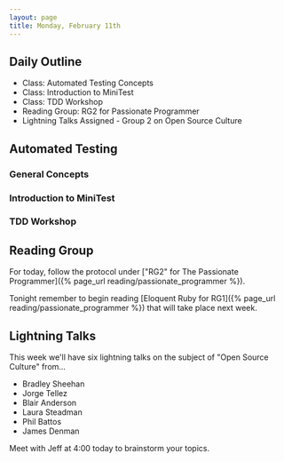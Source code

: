 ```yaml
---
layout: page
title: Monday, February 11th
---
```


## Daily Outline

* Class: Automated Testing Concepts
* Class: Introduction to MiniTest
* Class: TDD Workshop
* Reading Group: RG2 for Passionate Programmer
* Lightning Talks Assigned - Group 2 on Open Source Culture

## Automated Testing

### General Concepts

### Introduction to MiniTest

### TDD Workshop

## Reading Group

For today, follow the protocol under ["RG2" for The Passionate Programmer]({% page_url reading/passionate_programmer %}).

Tonight remember to begin reading [Eloquent Ruby for RG1]({% page_url reading/passionate_programmer %}) that will take place next week.

## Lightning Talks

This week we'll have six lightning talks on the subject of "Open Source Culture" from...

* Bradley Sheehan
* Jorge Tellez
* Blair Anderson
* Laura Steadman
* Phil Battos
* James Denman

Meet with Jeff at 4:00 today to brainstorm your topics.